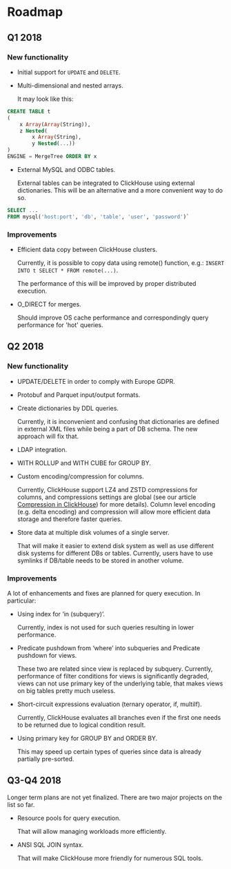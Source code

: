 # Roadmap

## Q1 2018

### New functionality
- Initial support for `UPDATE` and `DELETE`.
- Multi-dimensional and nested arrays.
    
    It may look like this:
    
```sql
CREATE TABLE t
(
    x Array(Array(String)), 
    z Nested(
        x Array(String), 
        y Nested(...))
)
ENGINE = MergeTree ORDER BY x
```

- External MySQL and ODBC tables.

    External tables can be integrated to ClickHouse using external dictionaries. This will be an alternative and a more convenient way to do so.

```sql
SELECT ... 
FROM mysql('host:port', 'db', 'table', 'user', 'password')`
```

### Improvements

- Efficient data copy between ClickHouse clusters.

    Currently, it is possible to copy data using remote() function, e.g.: `
INSERT INTO t SELECT * FROM remote(...) `.

    The performance of this will be improved by proper distributed execution.

- O_DIRECT for merges.

    Should improve OS cache performance and correspondingly query performance for 'hot' queries.


## Q2 2018

### New functionality

- UPDATE/DELETE in order to comply with Europe GDPR.
- Protobuf and Parquet input/output formats.
- Create dictionaries by DDL queries.

    Currently, it is inconvenient and confusing that dictionaries are defined in external XML files while being a part of DB schema. The new approach will fix that.

- LDAP integration.
- WITH ROLLUP and WITH CUBE for GROUP BY.
- Custom encoding/compression for columns.

    Currently, ClickHouse support LZ4 and ZSTD compressions for columns, and compressions settings are global (see our article [Compression in ClickHouse](https://www.altinity.com/blog/2017/11/21/compression-in-clickhouse)) for more details). Column level encoding (e.g. delta encoding) and compression will allow more efficient data storage and therefore faster queries.

- Store data at multiple disk volumes of a single server.

    That will make it easier to extend disk system as well as use different disk systems for different DBs or tables. Currently, users have to use symlinks if DB/table needs to be stored in another volume.

### Improvements

A lot of enhancements and fixes are planned for query execution. In particular:

- Using index for ‘in (subquery)’.

    Currently, index is not used for such queries resulting in lower performance.

- Predicate pushdown from ‘where’ into subqueries and Predicate pushdown for views.

    These two are related since view is replaced by subquery. Currently, performance of filter conditions for views is significantly degraded, views can not use primary key of the underlying table, that makes views on big tables pretty much useless.

- Short-circuit expressions evaluation (ternary operator, if, multiIf).

    Currently, ClickHouse evaluates all branches even if the first one needs to be returned due to logical condition result.

- Using primary key for GROUP BY and ORDER BY.

    This may speed up certain types of queries since data is already partially pre-sorted.

## Q3-Q4 2018

Longer term plans are not yet finalized. There are two major projects on the list so far.

- Resource pools for query execution.

    That will allow managing workloads more efficiently.

- ANSI SQL JOIN syntax.

    That will make ClickHouse more friendly for numerous SQL tools.
